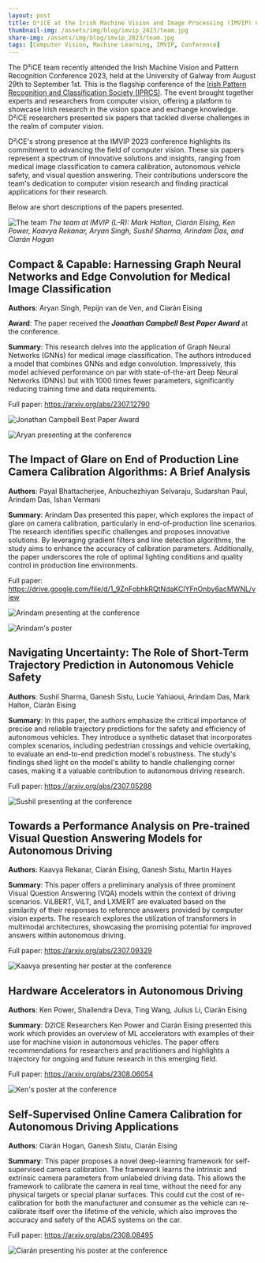 ```yaml
---
layout: post
title: D²iCE at the Irish Machine Vision and Image Processing (IMVIP) Conference
thumbnail-img: /assets/img/blog/imvip_2023/team.jpg
share-img: /assets/img/blog/imvip_2023/team.jpg
tags: [Computer Vision, Machine Learning, IMVIP, Conference]
---
```


The D²iCE team recently attended the Irish Machine Vision and Pattern Recognition Conference 2023, held at the University of Galway from August 29th to September 1st. This is the flagship conference of the [Irish Pattern Recognition and Classification Society (IPRCS)](https://iprcs.github.io/index.html). The event brought together experts and researchers from computer vision, offering a platform to showcase Irish research in the vision space and exchange knowledge. D²iCE researchers presented six papers that tackled diverse challenges in the realm of computer vision.

D²iCE's strong presence at the IMVIP 2023 conference highlights its commitment to advancing the field of computer vision. These six papers represent a spectrum of innovative solutions and insights, ranging from medical image classification to camera calibration, autonomous vehicle safety, and visual question answering. Their contributions underscore the team's dedication to computer vision research and finding practical applications for their research.

Below are short descriptions of the papers presented.

![The team](/assets/img/blog/imvip_2023/team.jpg)
_The team at IMVIP (L-R): Mark Halton, Ciarán Eising, Ken Power, Kaavya Rekanar, Aryan Singh, Sushil Sharma, Arindam Das, and Ciarán Hogan_

## Compact & Capable: Harnessing Graph Neural Networks and Edge Convolution for Medical Image Classification
**Authors**: Aryan Singh, Pepijn van de Ven, and Ciarán Eising

**Award**: The paper received the **_Jonathan Campbell Best Paper Award_** at the conference.

**Summary**: This research delves into the application of Graph Neural Networks (GNNs) for medical image classification. The authors introduced a model that combines GNNs and edge convolution. Impressively, this model achieved performance on par with state-of-the-art Deep Neural Networks (DNNs) but with 1000 times fewer parameters, significantly reducing training time and data requirements.

Full paper: <https://arxiv.org/abs/2307.12790>

![Jonathan Campbell Best Paper Award](/assets/img/blog/imvip_2023/1693598680332.jpg)

![Aryan presenting at the conference](/assets/img/blog/imvip_2023/57bba892-f181-431a-b24b-569b60518572.jpg)

## The Impact of Glare on End of Production Line Camera Calibration Algorithms: A Brief Analysis
**Authors**: Payal Bhattacherjee, Anbuchezhiyan Selvaraju, Sudarshan Paul, Arindam Das, Ishan Vermani

**Summary**: Arindam Das presented this paper, which explores the impact of glare on camera calibration, particularly in end-of-production line scenarios. The research identifies specific challenges and proposes innovative solutions. By leveraging gradient filters and line detection algorithms, the study aims to enhance the accuracy of calibration parameters. Additionally, the paper underscores the role of optimal lighting conditions and quality control in production line environments.

Full paper: <https://drive.google.com/file/d/1_9ZnFobhkRQtNdaKClYFnOnby6acMWNL/view>

![Arindam presenting at the conference](/assets/img/blog/imvip_2023/1693502501072.jpg)

![Arindam's poster](/assets/img/blog/imvip_2023/1693502501331.jpg)

## Navigating Uncertainty: The Role of Short-Term Trajectory Prediction in Autonomous Vehicle Safety
**Authors**: Sushil Sharma, Ganesh Sistu, Lucie Yahiaoui, Arindam Das, Mark Halton, Ciarán Eising

**Summary**: In this paper, the authors emphasize the critical importance of precise and reliable trajectory predictions for the safety and efficiency of autonomous vehicles. They introduce a synthetic dataset that incorporates complex scenarios, including pedestrian crossings and vehicle overtaking, to evaluate an end-to-end prediction model's robustness. The study's findings shed light on the model's ability to handle challenging corner cases, making it a valuable contribution to autonomous driving research.

Full paper: <https://arxiv.org/abs/2307.05288>

![Sushil presenting at the conference](/assets/img/blog/imvip_2023/20230901_094220.jpg)

## Towards a Performance Analysis on Pre-trained Visual Question Answering Models for Autonomous Driving
**Authors**: Kaavya Rekanar, Ciarán Eising, Ganesh Sistu, Martin Hayes

**Summary**: This paper offers a preliminary analysis of three prominent Visual Question Answering (VQA) models within the context of driving scenarios. ViLBERT, ViLT, and LXMERT are evaluated based on the similarity of their responses to reference answers provided by computer vision experts. The research explores the utilization of transformers in multimodal architectures, showcasing the promising potential for improved answers within autonomous driving.

Full paper: <https://arxiv.org/abs/2307.09329>

![Kaavya presenting her poster at the conference](/assets/img/blog/imvip_2023/1693773768335.jpg)

## Hardware Accelerators in Autonomous Driving
**Authors**: Ken Power, Shailendra Deva, Ting Wang, Julius Li, Ciarán Eising

**Summary**: D2ICE Researchers Ken Power and Ciarán Eising presented this work which provides an overview of ML accelerators with examples of their use for machine vision in autonomous vehicles. The paper offers recommendations for researchers and practitioners and highlights a trajectory for ongoing and future research in this emerging field.

Full paper: <https://arxiv.org/abs/2308.06054>

![Ken's poster at the conference](/assets/img/blog/imvip_2023/1693574758851.jpg)

## Self-Supervised Online Camera Calibration for Autonomous Driving Applications
**Authors**: Ciarán Hogan, Ganesh Sistu, Ciarán Eising

**Summary**: This paper proposes a novel deep-learning framework for self-supervised camera calibration. The framework learns the intrinsic and extrinsic camera parameters from unlabeled driving data. This allows the framework to calibrate the camera in real time, without the need for any physical targets or special planar surfaces. This could cut the cost of re-calibration for both the manufacturer and consumer as the vehicle can re-calibrate itself over the lifetime of the vehicle, which also improves the accuracy and safety of the ADAS systems on the car.

Full paper: <https://arxiv.org/abs/2308.08495>

![Ciarán presenting his poster at the conference](/assets/img/blog/imvip_2023/1693654426783.jpg)
